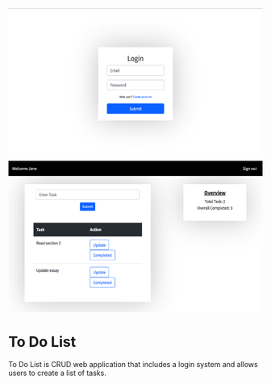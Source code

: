 <p align="center">
<img src="https://github.com/jmmonte2/to-do-list/blob/main/website/readme/Home.png" height="300"
     />
 <img src="https://github.com/jmmonte2/to-do-list/blob/main/website/readme/Login.png" height="300"
     />
</p>

# To Do List
To Do List is CRUD web application that includes a login system and allows users to create a list of tasks.
